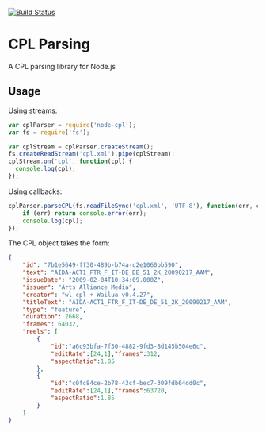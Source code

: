 [![Build Status](https://travis-ci.org/mjohnsullivan/node-cpl.png)](http://travis-ci.org/mjohnsullivan/node-cpl)

CPL Parsing
===========

A CPL parsing library for Node.js

Usage
-----

Using streams:

```javascript
var cplParser = require('node-cpl');
var fs = require('fs');

var cplStream = cplParser.createStream();
fs.createReadStream('cpl.xml').pipe(cplStream);
cplStream.on('cpl', function(cpl) {
  console.log(cpl);
});
```

Using callbacks:

```javascript
cplParser.parseCPL(fs.readFileSync('cpl.xml', 'UTF-8'), function(err, cpl) {
    if (err) return console.error(err);
    console.log(cpl);
});
```

The CPL object takes the form:

```json
{
	"id": "7b1e5649-ff30-489b-b74a-c2e1060bb590",
	"text": "AIDA-ACT1_FTR_F_IT-DE_DE_51_2K_20090217_AAM",
	"issueDate": "2009-02-04T10:34:09.000Z",
	"issuer": "Arts Alliance Media",
	"creator": "wl-cpl + Wailua v0.4.27",
	"titleText": "AIDA-ACT1_FTR_F_IT-DE_DE_51_2K_20090217_AAM",
	"type": "feature",
	"duration": 2668,
	"frames": 64032,
	"reels": [
		{
			"id":"a6c93bfa-7f30-4882-9fd3-8d145b504e6c",
			"editRate":[24,1],"frames":312,
			"aspectRatio":1.85
		},
		{
			"id":"c0fc84ce-2b78-43cf-bec7-309fdb64dd0c",
			"editRate":[24,1],"frames":63720,
			"aspectRatio":1.85
		}
	]
}
```